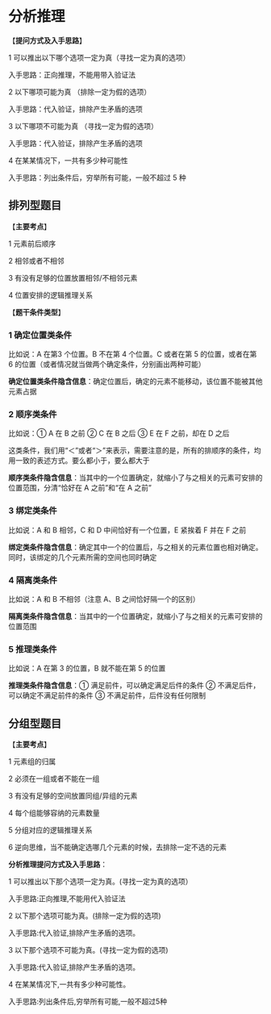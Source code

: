 # 分析推理

【**提问方式及入手思路**】

1 可以推出以下哪个选项一定为真（寻找一定为真的选项）

入手思路：正向推理，不能用带入验证法

2 以下哪项可能为真 （排除一定为假的选项）

入手思路：代入验证，排除产生矛盾的选项

3 以下哪项不可能为真 （寻找一定为假的选项）

入手思路：代入验证，排除产生矛盾的选项

4  在某某情况下，一共有多少种可能性

入手思路：列出条件后，穷举所有可能，一般不超过 5 种

## 排列型题目

【**主要考点**】

1 元素前后顺序

2 相邻或者不相邻

3 有没有足够的位置放置相邻/不相邻元素

4 位置安排的逻辑推理关系

【**题干条件类型**】

### 1 确定位置类条件

比如说：A 在第3 个位置。B 不在第 4 个位置。C 或者在第 5 的位置，或者在第 6 的位置（或者情况就当做两个确定条件，分别画出两种可能）

**确定位置类条件隐含信息**：确定位置后，确定的元素不能移动，该位置不能被其他元素占据

### 2 顺序类条件

比如说：① A 在 B 之前 ② C 在 B 之后 ③ E 在 F 之前，却在 D 之后

这类条件，我们用“＜”或者“＞”来表示，需要注意的是，所有的排顺序的条件，均用一致的表述方式。要么都小于，要么都大于

**顺序类条件隐含信息**：当其中的一个位置确定，就缩小了与之相关的元素可安排的位置范围，分清“恰好在 A 之前”和“在 A 之前”

### 3 绑定类条件

比如说：A 和 B 相邻，C 和 D 中间恰好有一个位置，E 紧挨着 F 并在 F 之前

**绑定类条件隐含信息**：确定其中一个的位置后，与之相关的元素位置也相对确定。同时，该绑定的几个元素所需的空间也同时确定

### 4 隔离类条件

比如说：A 和 B 不相邻（注意 A、B 之间恰好隔一个的区别）

**隔离类条件隐含信息**：当其中的一个位置确定，就缩小了与之相关的元素可安排的位置范围

### 5 推理类条件

比如说：A 在第 3 的位置，B 就不能在第 5 的位置

**推理类条件隐含信息**：① 满足前件，可以确定满足后件的条件 ② 不满足后件，可以确定不满足前件的条件 ③ 不满足前件，后件没有任何限制

## 分组型题目

【**主要考点**】

1 元素组的归属

2 必须在一组或者不能在一组

3 有没有足够的空间放置同组/异组的元素

4 每个组能够容纳的元素数量

5 分组对应的逻辑推理关系

6 逆向思维，当不能确定选哪几个元素的时候，去排除一定不选的元素

**分析推理提问方式及入手思路**：

1 可以推出以下那个选项一定为真。(寻找一定为真的选项）

入手思路:正向推理,不能用代入验证法

2 以下那个选项可能为真。(排除一定为假的选项)

入手思路:代入验证,排除产生矛盾的选项。

3 以下那个选项不可能为真。(寻找一定为假的选项)

入手思路:代入验证,排除产生矛盾的选项。

4 在某某情况下,一共有多少种可能性。

入手思路:列出条件后,穷举所有可能,一般不超过5种
